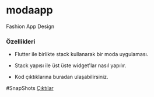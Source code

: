 # modaapp

Fashion App Design

### Özellikleri

- Flutter ile birlikte stack kullanarak bir moda uygulaması.
- Stack yapısı ile üst üste widget'lar nasıl yapılır.

- Kod çıktıklarına buradan ulaşabilirsiniz.

#SnapShots [Çıktılar](https://github.com/hvarmis21/modaapp/tree/master/shapshots)

